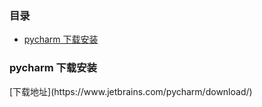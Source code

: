 ### 目录
- [pycharm 下载安装](#)


<h3 id="download"/>pycharm 下载安装</h3>
[下载地址](https://www.jetbrains.com/pycharm/download/)